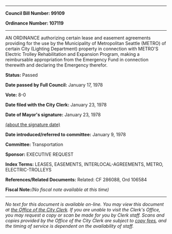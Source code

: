 

********

**Council Bill Number: 99109**
   
**Ordinance Number: 107119**
********

 AN ORDINANCE authorizing certain lease and easement agreements providing for the use by the Municipality of Metropolitan Seattle (METRO) of certain City (Lighting Department) property in connection with METRO'S Electric Trolley Rehabilitation and Expansion Program, making a reimbursable appropriation from the Emergency Fund in connection therewith and declaring the Emergency therefor.

**Status:** Passed
   
**Date passed by Full Council:** January 17, 1978
   
**Vote:** 8-0
   
**Date filed with the City Clerk:** January 23, 1978
   
**Date of Mayor's signature:** January 23, 1978
   
[(about the signature date)](/~public/approvaldate.htm)
   
   
   
**Date introduced/referred to committee:** January 9, 1978
   
**Committee:** Transportation
   
**Sponsor:** EXECUTIVE REQUEST
   
   
**Index Terms:** LEASES, EASEMENTS, INTERLOCAL-AGREEMENTS, METRO, ELECTRIC-TROLLEYS

**References/Related Documents:** Related: CF 286088, Ord 106584

**Fiscal Note:**_(No fiscal note available at this time)_
********

_No text for this document is available on-line. You may view this document at [the Office of the City Clerk](http://www.seattle.gov/leg/clerk/contactUs.htm). If you are unable to visit the Clerk's Office, you may request a copy or scan be made for you by Clerk staff. Scans and copies provided by the Office of the City Clerk are subject to [copy fees](http://clerk.seattle.gov/~public/clerkfees.htm), and the timing of service is dependent on the availability of staff._

